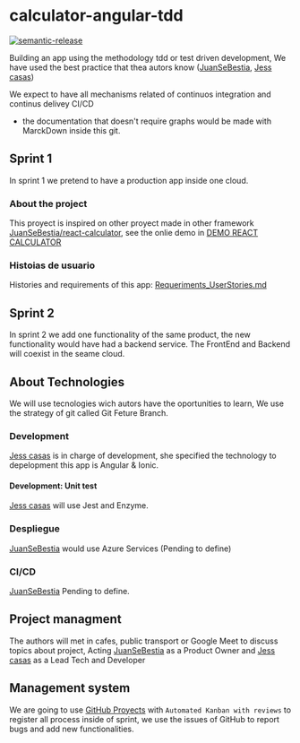 # calculator-angular-tdd
[![semantic-release](https://img.shields.io/badge/%20%20%F0%9F%93%A6%F0%9F%9A%80-semantic--release-e10079.svg)](https://github.com/semantic-release/semantic-release)

Building an app using the methodology tdd or test driven development, We have used the best practice that thea autors know ([JuanSeBestia](github.com/JuanSeBestia), [Jess casas](https://github.com/jlcasasg))

We expect to have all mechanisms related of continuos integration and continus delivey CI/CD

* the documentation that doesn't require graphs would be made with MarckDown inside this git. 

## Sprint 1

In sprint 1 we pretend to have a production app inside one cloud.

### About the project

This proyect is inspired on other proyect made in other framework [JuanSeBestia/react-calculator](https://github.com/JuanSeBestia/react-calculator), see the onlie demo in [DEMO REACT CALCULATOR](https://juansebestia-react-calculator.firebaseapp.com/)

### Histoias de usuario

Histories and requirements of this app: [Requeriments_UserStories.md](wiki/Requeriments_UserStories.md)


## Sprint 2

In sprint 2 we add one functionality of the same product, the new functionality would have had a backend service. The FrontEnd and Backend will coexist in the seame cloud.

## About Technologies

We will use tecnologies wich autors have the oportunities to learn, We use the strategy of git called Git Feture Branch.

### Development

[Jess casas](https://github.com/jlcasasg) is in charge of development, she specified the technology to depelopment this app is Angular & Ionic.

#### Development: Unit test

[Jess casas](https://github.com/jlcasasg) will use Jest and Enzyme.

### Despliegue

[JuanSeBestia](github.com/JuanSeBestia) would use Azure Services (Pending to define)

### CI/CD

[JuanSeBestia](github.com/JuanSeBestia) Pending to define.

## Project managment

The authors will met in cafes, public transport or Google Meet to discuss topics about project, Acting [JuanSeBestia](github.com/JuanSeBestia) as a Product Owner and [Jess casas](https://github.com/jlcasasg) as a Lead Tech and Developer

## Management system

We are going to use [GitHub Proyects](https://github.com/JuanSeBestia/calculator-angular-tdd/projects) with `Automated Kanban with reviews` to register all process inside of sprint, we use the issues of GitHub to report bugs and add new functionalities.
